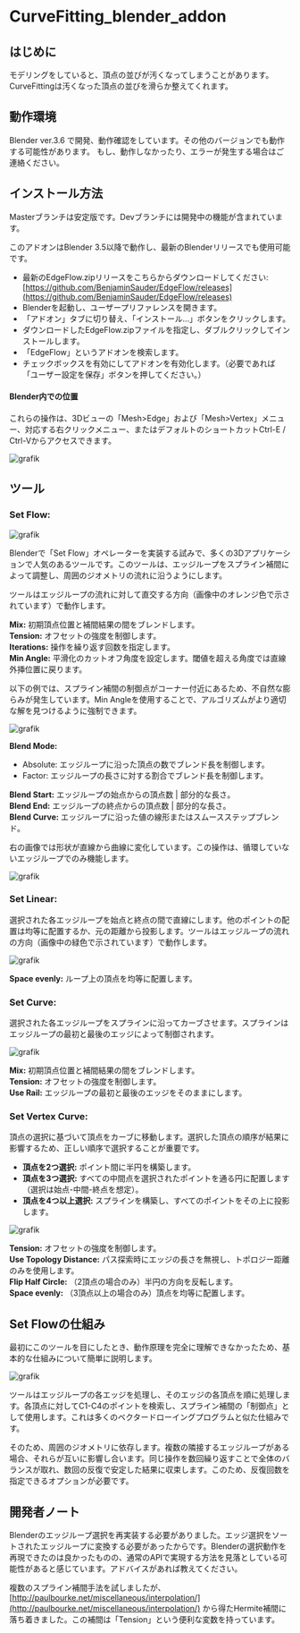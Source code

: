 # CurveFitting_blender_addon

## はじめに
モデリングをしていると、頂点の並びが汚くなってしまうことがあります。
CurveFittingは汚くなった頂点の並びを滑らか整えてくれます。

## 動作環境
Blender ver.3.6
で開発、動作確認をしています。その他のバージョンでも動作する可能性があります。
もし、動作しなかったり、エラーが発生する場合はご連絡ください。


## インストール方法
Masterブランチは安定版です。Devブランチには開発中の機能が含まれています。

このアドオンはBlender 3.5以降で動作し、最新のBlenderリリースでも使用可能です。

* 最新のEdgeFlow.zipリリースをこちらからダウンロードしてください: [https://github.com/BenjaminSauder/EdgeFlow/releases](https://github.com/BenjaminSauder/EdgeFlow/releases)
* Blenderを起動し、ユーザープリファレンスを開きます。
* 「アドオン」タブに切り替え、「インストール...」ボタンをクリックします。
* ダウンロードしたEdgeFlow.zipファイルを指定し、ダブルクリックしてインストールします。
* 「EdgeFlow」というアドオンを検索します。
* チェックボックスを有効にしてアドオンを有効化します。（必要であれば「ユーザー設定を保存」ボタンを押してください。）

#### Blender内での位置

これらの操作は、3Dビューの「Mesh>Edge」および「Mesh>Vertex」メニュー、対応する右クリックメニュー、またはデフォルトのショートカットCtrl-E / Ctrl-Vからアクセスできます。

![grafik](https://github.com/BenjaminSauder/EdgeFlow/assets/13512160/e29dcb97-e9fa-47b2-a789-3a800a33b35a)

## ツール

### Set Flow:

![grafik](https://github.com/BenjaminSauder/EdgeFlow/assets/13512160/5397adac-54c4-48c8-9999-e121c85db7d6)

Blenderで「Set Flow」オペレーターを実装する試みで、多くの3Dアプリケーションで人気のあるツールです。このツールは、エッジループをスプライン補間によって調整し、周囲のジオメトリの流れに沿うようにします。

ツールはエッジループの流れに対して直交する方向（画像中のオレンジ色で示されています）で動作します。

**Mix:** 初期頂点位置と補間結果の間をブレンドします。  
**Tension:** オフセットの強度を制御します。  
**Iterations:** 操作を繰り返す回数を指定します。  
**Min Angle:** 平滑化のカットオフ角度を設定します。閾値を超える角度では直線外挿位置に戻ります。

以下の例では、スプライン補間の制御点がコーナー付近にあるため、不自然な膨らみが発生しています。Min Angleを使用することで、アルゴリズムがより適切な解を見つけるように強制できます。

![grafik](https://github.com/BenjaminSauder/EdgeFlow/assets/13512160/778a2e59-435d-4338-b2ff-40fc2c444d82)

**Blend Mode:**   
- Absolute: エッジループに沿った頂点の数でブレンド長を制御します。  
- Factor: エッジループの長さに対する割合でブレンド長を制御します。

**Blend Start:** エッジループの始点からの頂点数 | 部分的な長さ。  
**Blend End:** エッジループの終点からの頂点数 | 部分的な長さ。  
**Blend Curve:** エッジループに沿った値の線形またはスムースステップブレンド。

右の画像では形状が直線から曲線に変化しています。この操作は、循環していないエッジループでのみ機能します。

![grafik](https://github.com/BenjaminSauder/EdgeFlow/assets/13512160/fd584d3f-f232-4351-a251-1863c0d5a4e3)

### Set Linear:

選択された各エッジループを始点と終点の間で直線にします。他のポイントの配置は均等に配置するか、元の距離から投影します。ツールはエッジループの流れの方向（画像中の緑色で示されています）で動作します。

![grafik](https://github.com/BenjaminSauder/EdgeFlow/assets/13512160/f53f5544-a3ea-4afe-aea8-ddb5e792bfbc)

**Space evenly:** ループ上の頂点を均等に配置します。

### Set Curve:

選択された各エッジループをスプラインに沿ってカーブさせます。スプラインはエッジループの最初と最後のエッジによって制御されます。

![grafik](https://github.com/BenjaminSauder/EdgeFlow/assets/13512160/f7e1690d-e852-4dec-bd40-956b470f94bf)

**Mix:** 初期頂点位置と補間結果の間をブレンドします。  
**Tension:** オフセットの強度を制御します。  
**Use Rail:** エッジループの最初と最後のエッジをそのままにします。

### Set Vertex Curve:

頂点の選択に基づいて頂点をカーブに移動します。選択した頂点の順序が結果に影響するため、正しい順序で選択することが重要です。

- **頂点を2つ選択:** ポイント間に半円を構築します。  
- **頂点を3つ選択:** すべての中間点を選択されたポイントを通る円に配置します（選択は始点-中間-終点を想定）。  
- **頂点を4つ以上選択:** スプラインを構築し、すべてのポイントをその上に投影します。

![grafik](https://github.com/BenjaminSauder/EdgeFlow/assets/13512160/26a48c27-a5da-4a8a-b42f-55e700d03b1a)

**Tension:** オフセットの強度を制御します。  
**Use Topology Distance:** パス探索時にエッジの長さを無視し、トポロジー距離のみを使用します。  
**Flip Half Circle:** （2頂点の場合のみ）半円の方向を反転します。  
**Space evenly:** （3頂点以上の場合のみ）頂点を均等に配置します。

## Set Flowの仕組み

最初にこのツールを目にしたとき、動作原理を完全に理解できなかったため、基本的な仕組みについて簡単に説明します。

![grafik](https://github.com/BenjaminSauder/EdgeFlow/assets/13512160/c7875b5a-1f8f-407a-a05f-2f0705ac4cf3)

ツールはエッジループの各エッジを処理し、そのエッジの各頂点を順に処理します。各頂点に対してC1-C4のポイントを検索し、スプライン補間の「制御点」として使用します。これは多くのベクタードローイングプログラムと似た仕組みです。

そのため、周囲のジオメトリに依存します。複数の隣接するエッジループがある場合、それらが互いに影響し合います。同じ操作を数回繰り返すことで全体のバランスが取れ、数回の反復で安定した結果に収束します。このため、反復回数を指定できるオプションが必要です。

## 開発者ノート

Blenderのエッジループ選択を再実装する必要がありました。エッジ選択をソートされたエッジループに変換する必要があったからです。Blenderの選択動作を再現できたのは良かったものの、通常のAPIで実現する方法を見落としている可能性があると感じています。アドバイスがあれば教えてください。

複数のスプライン補間手法を試しましたが、[http://paulbourke.net/miscellaneous/interpolation/](http://paulbourke.net/miscellaneous/interpolation/) から得たHermite補間に落ち着きました。この補間は「Tension」という便利な変数を持っています。

